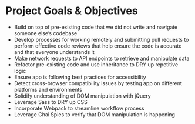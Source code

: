 # Project Goals & Objectives
- Build on top of pre-existing code that we did not write and navigate someone else’s codebase
- Develop processes for working remotely and submitting pull requests to perform effective code reviews that help ensure the code is accurate and that everyone understands it
- Make network requests to API endpoints to retrieve and manipulate data
- Refactor pre-existing code and use inheritance to DRY up repetitive logic
- Ensure app is following best practices for accessibility
- Detect cross-browser compatibility issues by testing app on different platforms and environments
- Solidify understanding of DOM manipulation with jQuery
- Leverage Sass to DRY up CSS
- Incorporate Webpack to streamline workflow process
- Leverage Chai Spies to verify that DOM manipulation is happening

